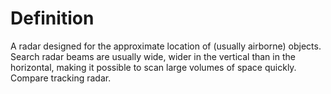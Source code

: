 # Definition

A radar designed for the approximate location of (usually airborne)
objects. Search radar beams are usually wide, wider in the vertical than
in the horizontal, making it possible to scan large volumes of space
quickly. Compare tracking radar.
